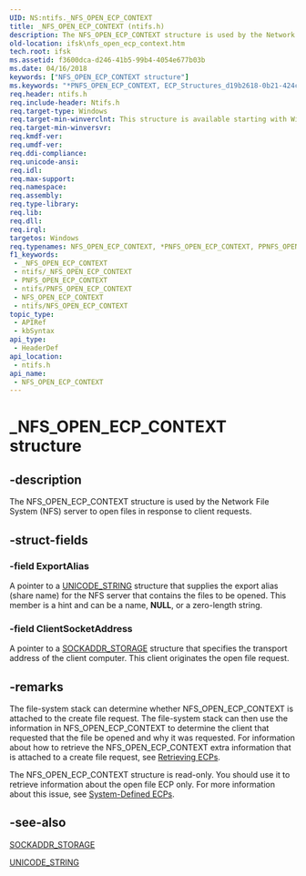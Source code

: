 ```yaml
---
UID: NS:ntifs._NFS_OPEN_ECP_CONTEXT
title: _NFS_OPEN_ECP_CONTEXT (ntifs.h)
description: The NFS_OPEN_ECP_CONTEXT structure is used by the Network File System (NFS) server to open files in response to client requests.
old-location: ifsk\nfs_open_ecp_context.htm
tech.root: ifsk
ms.assetid: f3600dca-d246-41b5-99b4-4054e677b03b
ms.date: 04/16/2018
keywords: ["NFS_OPEN_ECP_CONTEXT structure"]
ms.keywords: "*PNFS_OPEN_ECP_CONTEXT, ECP_Structures_d19b2618-0b21-424c-b5bd-abc9b6bdc518.xml, NFS_OPEN_ECP_CONTEXT, NFS_OPEN_ECP_CONTEXT structure [Installable File System Drivers], PNFS_OPEN_ECP_CONTEXT, PNFS_OPEN_ECP_CONTEXT structure pointer [Installable File System Drivers], PPNFS_OPEN_ECP_CONTEXT, PPNFS_OPEN_ECP_CONTEXT structure pointer [Installable File System Drivers], _NFS_OPEN_ECP_CONTEXT, ifsk.nfs_open_ecp_context, ntifs/NFS_OPEN_ECP_CONTEXT, ntifs/PNFS_OPEN_ECP_CONTEXT, ntifs/PPNFS_OPEN_ECP_CONTEXT"
req.header: ntifs.h
req.include-header: Ntifs.h
req.target-type: Windows
req.target-min-winverclnt: This structure is available starting with Windows 7.
req.target-min-winversvr: 
req.kmdf-ver: 
req.umdf-ver: 
req.ddi-compliance: 
req.unicode-ansi: 
req.idl: 
req.max-support: 
req.namespace: 
req.assembly: 
req.type-library: 
req.lib: 
req.dll: 
req.irql: 
targetos: Windows
req.typenames: NFS_OPEN_ECP_CONTEXT, *PNFS_OPEN_ECP_CONTEXT, PPNFS_OPEN_ECP_CONTEXT
f1_keywords:
 - _NFS_OPEN_ECP_CONTEXT
 - ntifs/_NFS_OPEN_ECP_CONTEXT
 - PNFS_OPEN_ECP_CONTEXT
 - ntifs/PNFS_OPEN_ECP_CONTEXT
 - NFS_OPEN_ECP_CONTEXT
 - ntifs/NFS_OPEN_ECP_CONTEXT
topic_type:
 - APIRef
 - kbSyntax
api_type:
 - HeaderDef
api_location:
 - ntifs.h
api_name:
 - NFS_OPEN_ECP_CONTEXT
---
```


# _NFS_OPEN_ECP_CONTEXT structure


## -description

The NFS_OPEN_ECP_CONTEXT structure is used by the Network File System (NFS) server to open files in response to client requests.

## -struct-fields

### -field ExportAlias

A pointer to a <a href="/windows/win32/api/ntdef/ns-ntdef-_unicode_string">UNICODE_STRING</a> structure that supplies the export alias (share name) for the NFS server that contains the files to be opened. This member is a hint and can be a name, <b>NULL</b>, or a zero-length string.

### -field ClientSocketAddress

A pointer to a <a href="/windows/win32/api/ws2def/ns-ws2def-sockaddr_storage_lh">SOCKADDR_STORAGE</a> structure that specifies the transport address of the client computer. This client originates the open file request.

## -remarks

The file-system stack can determine whether NFS_OPEN_ECP_CONTEXT is attached to the create file request. The file-system stack can then use the information in NFS_OPEN_ECP_CONTEXT to determine the client that requested that the file be opened and why it was requested. For information about how to retrieve the NFS_OPEN_ECP_CONTEXT extra information that is attached to a create file request, see <a href="/windows-hardware/drivers/ifs/using-ecps-to-process-irp-mj-create-operations-in-a-file-system-filter">Retrieving ECPs</a>. 

The NFS_OPEN_ECP_CONTEXT structure is read-only. You should use it to retrieve information about the open file ECP only. For more information about this issue, see <a href="/windows-hardware/drivers/ifs/system-defined-ecps">System-Defined ECPs</a>.

## -see-also

<a href="/windows/win32/api/ws2def/ns-ws2def-sockaddr_storage_lh">SOCKADDR_STORAGE</a>



<a href="/windows/win32/api/ntdef/ns-ntdef-_unicode_string">UNICODE_STRING</a>